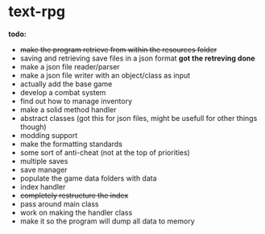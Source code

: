 # text-rpg

**todo:**

- ~~make the program retrieve from within the resources folder~~
- saving and retrieving save files in a json format **got the retreving done**
- make a json file reader/parser
- make a json file writer with an object/class as input
- actually add the base game
- develop a combat system
- find out how to manage inventory
- make a solid method handler
- abstract classes (got this for json files, might be usefull for other things though)
- modding support
- make the formatting standards
- some sort of anti-cheat (not at the top of priorities)
- multiple saves
- save manager
- populate the game data folders with data
- index handler
- ~~completely restructure the index~~
- pass around main class
- work on making the handler class
- make it so the program will dump all data to memory
